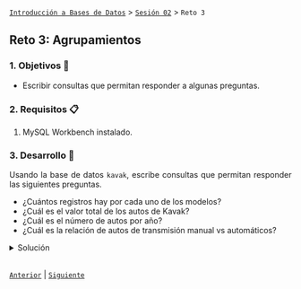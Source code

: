 [`Introducción a Bases de Datos`](../../Readme.md) > [`Sesión 02`](../Readme.md) > `Reto 3`
	
## Reto 3: Agrupamientos

<div style="text-align: justify;">

### 1. Objetivos :dart:

- Escribir consultas que permitan responder a algunas preguntas.

### 2. Requisitos :clipboard:

1. MySQL Workbench instalado.

### 3. Desarrollo :rocket:

Usando la base de datos `kavak`, escribe consultas que permitan responder las siguientes preguntas.

- ¿Cuántos registros hay por cada uno de los modelos?
- ¿Cuál es el valor total de los autos de Kavak?
- ¿Cuál es el número de autos por año?
- ¿Cuál es la relación de autos de transmisión manual vs automáticos?

<details><summary>Solución</summary>
<p>

- ¿Cuántos registros hay por cada uno de los modelos?

   ```sql
   ```

- ¿Cuál es el valor total de los autos de Kavak?

   ```sql
   ```
   
- ¿Cuál es el número de autos por año?

   ```sql
   ```
   
- ¿Cuál es la relación de autos de transmisión manual vs automáticos?
   
   ```sql
   ```
   

</p>
</details> 

<br/>

[`Anterior`](../Ejemplo-03/Readme.md) | [`Siguiente`](../Readme.md#subconsultas)         

</div>
